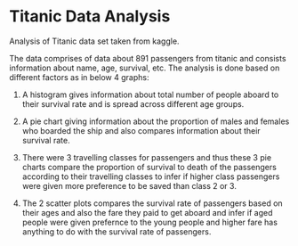 # Titanic Data Analysis

Analysis of Titanic data set taken from kaggle. 

The data comprises of data about 891 passengers from titanic and consists information about name, age, survival, etc. The analysis is done based on different factors as in below 4 graphs:

1. A histogram gives information about total number of people aboard to their survival rate and is spread across different age groups.

2. A pie chart giving information about the proportion of males and females who boarded the ship and also compares information about their survival rate.

3. There were 3 travelling classes for passengers and thus these 3 pie charts compare the proportion of survival to death of the passengers according to their travelling classes to infer if higher class passengers were given more preference to be saved than class 2 or 3.

4. The 2 scatter plots compares the survival rate of passengers based on their ages and also the fare they paid to get aboard and infer if aged people were given prefernce to the young people and higher fare has anything to do with the survival rate of passengers.

